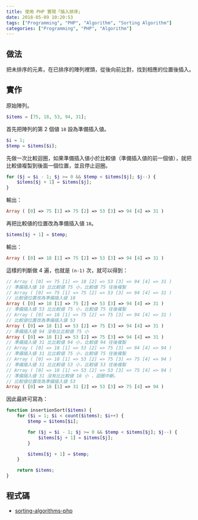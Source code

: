 ```yaml
---
title: 使用 PHP 實現「插入排序」
date: 2018-05-09 10:20:53
tags: ["Programming", "PHP", "Algorithm", "Sorting Algorithm"]
categories: ["Programming", "PHP", "Algorithm"]
---
```


## 做法

把未排序的元素，在已排序的陣列裡頭，從後向前比對，找到相應的位置後插入。

## 實作

原始陣列。

```php
$items = [75, 18, 53, 94, 31];
```

首先把陣列的第 2 個値 `18` 設為準備插入値。

```php
$i = 1;
$temp = $items[$i];
```

先做一次比較迴圈，如果準備插入値小於比較値（準備插入値的前一個値），就把比較値複製到後面一個位置，並且停止迴圈。

```php
for ($j = $i - 1; $j >= 0 && $temp < $items[$j]; $j--) {
    $items[$j + 1] = $items[$j];
}
```

輸出：

```php
Array ( [0] => 75 [1] => 75 [2] => 53 [3] => 94 [4] => 31 )
```

再把比較値的位置改為準備插入値 `18`。

```php
$items[$j + 1] = $temp;
```

輸出：

```php
Array ( [0] => 18 [1] => 75 [2] => 53 [3] => 94 [4] => 31 )
```

這樣的判斷做 4 遍，也就是 `(n-1)` 次，就可以得到：

```php
// Array ( [0] => 75 [1] => 18 [2] => 53 [3] => 94 [4] => 31 )
// 準備插入値 18 比比較値 75 小，比較値 75 往後複製
// Array ( [0] => 75 [1] => 75 [2] => 53 [3] => 94 [4] => 31 )
// 比較値位置改為準備插入値 18
Array ( [0] => 18 [1] => 75 [2] => 53 [3] => 94 [4] => 31 )
// 準備插入値 53 比比較値 75 小，比較値 75 往後複製
// Array ( [0] => 18 [1] => 75 [2] => 75 [3] => 94 [4] => 31 )
// 比較値位置改為準備插入値 53
Array ( [0] => 18 [1] => 53 [2] => 75 [3] => 94 [4] => 31 )
// 準備插入値 94 沒有比比較値 75 小
Array ( [0] => 18 [1] => 53 [2] => 75 [3] => 94 [4] => 31 )
// 準備插入値 31 比比較値 94 小，比較値 94 往後複製
// Array ( [0] => 18 [1] => 53 [2] => 75 [3] => 94 [4] => 94 )
// 準備插入値 31 比比較値 75 小，比較値 75 往後複製
// Array ( [0] => 18 [1] => 53 [2] => 75 [3] => 75 [4] => 94 )
// 準備插入値 31 比比較値 53 小，比較値 53 往後複製
// Array ( [0] => 18 [1] => 53 [2] => 53 [3] => 75 [4] => 94 )
// 準備插入値 31 沒有比比較値 18 小 ，迴圈中斷。
// 比較値位置改為準備插入値 53
Array ( [0] => 18 [1] => 31 [2] => 53 [3] => 75 [4] => 94 )
```

因此最終可寫為：

```php
function insertionSort($items) {
    for ($i = 1; $i < count($items); $i++) {
        $temp = $items[$i];

        for ($j = $i - 1; $j >= 0 && $temp < $items[$j]; $j--) {
            $items[$j + 1] = $items[$j];
        }

        $items[$j + 1] = $temp;
    }

    return $items;
}
```

## 程式碼

- [sorting-algorithms-php](https://github.com/memochou1993/sorting-algorithms-php)
